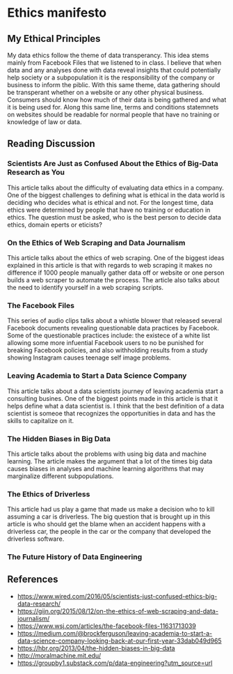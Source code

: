 # Ethics manifesto 



## My Ethical Principles

My data ethics follow the theme of data transperancy. This idea stems mainly from Facebook Files that we listened to in class. I believe that when data and any analyses done with data reveal insights that could potentially help society or a subpopulation it is the responsibility of the company or business to inform the piblic. With this same theme, data gathering should be transperant whether on a website or any other physical business. Consumers should know how much of their data is being gathered and what it is being used for. Along this same line, terms and conditions statemnets on websites should be readable for normal people that have no training or knowledge of law or data. 

## Reading Discussion

### Scientists Are Just as Confused About the Ethics of Big-Data Research as You 

This article talks about the difficulty of evaluating data ethics in a company. One of the biggest challenges to defining what is ethical in the data world is deciding who decides what is ethical and not. For the longest time, data ethics were determined by people that have no training or education in ethics. The question must be asked, who is the best person to decide data ethics, domain eperts or eticists? 

### On the Ethics of Web Scraping and Data Journalism

This article talks about the ethics of web scraping. One of the biggest ideas explained in this article is that with regards to web scraping it makes no difference if 1000 people manually gather data off or website or one person builds a web scraper to automate the process. The article also talks about the need to identify yourself in a web scraping scripts.

### The Facebook Files

This series of audio clips talks about a whistle blower that released several Facebook documents revealing questionable data practices by Facebook. Some of the questionable practices include: the existece of a white list allowing some more infuential Facebook users to no be punished for breaking Facebook policies, and also withholding results from a study showing Instagram causes teenage self image problems.

### Leaving Academia to Start a Data Science Company

This article talks about a data scientists journey of leaving academia start a consulting busines. One of the biggest points made in this article is that it helps define what a data scientist is. I think that the best definition of a data scientist is someoe that recognizes the opportunities in data and has the skills to capitalize on it. 

### The Hidden Biases in Big Data

This article talks about the problems with using big data and machine learning. The article makes the argument that a lot of the times big data causes biases in analyses and machine learning algorithms that may marginalize different subpopulations.

### The Ethics of Driverless

This article had us play a game that made us make a decision who to kill assuming a car is driverless. The big question that is brought up in this article is who should get the blame when an accident happens with a driverless car, the people in the car or the company that developed the driverless software.

### The Future History of Data Engineering





## References

- https://www.wired.com/2016/05/scientists-just-confused-ethics-big-data-research/
- https://gijn.org/2015/08/12/on-the-ethics-of-web-scraping-and-data-journalism/
- https://www.wsj.com/articles/the-facebook-files-11631713039
- https://medium.com/@brockferguson/leaving-academia-to-start-a-data-science-company-looking-back-at-our-first-year-33dab049d965
- https://hbr.org/2013/04/the-hidden-biases-in-big-data
- http://moralmachine.mit.edu/
- https://groupby1.substack.com/p/data-engineering?utm_source=url



